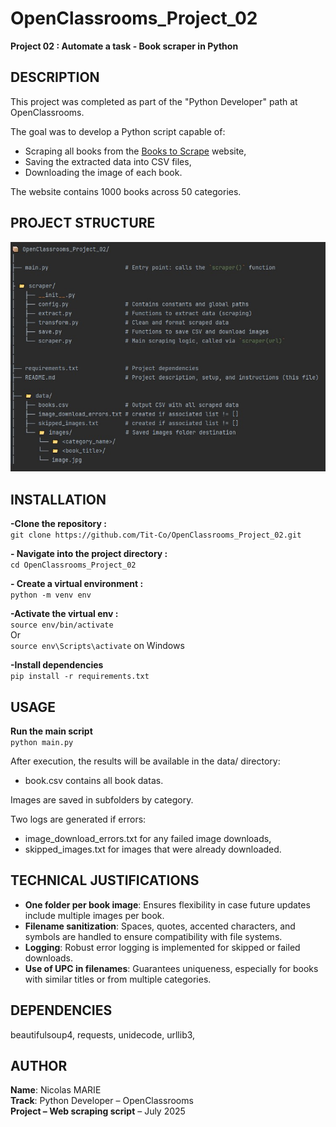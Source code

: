 # OpenClassrooms_Project_02
**Project 02 : Automate a task - Book scraper in Python**

## DESCRIPTION



This project was completed as part of the "Python Developer" path at OpenClassrooms.

The goal was to develop a Python script capable of:
- Scraping all books from the [Books to Scrape](https://books.toscrape.com) website,
- Saving the extracted data into CSV files,
- Downloading the image of each book.

The website contains 1000 books across 50 categories.



## PROJECT STRUCTURE

![Folders and files structure](./structure.jpg)  


## INSTALLATION

**-Clone the repository :**  
`git clone https://github.com/Tit-Co/OpenClassrooms_Project_02.git`

**- Navigate into the project directory :**  
`cd OpenClassrooms_Project_02`

**- Create a virtual environment :**  
`python -m venv env`

**-Activate the virtual env :**  
`source env/bin/activate`  
Or  
`source env\Scripts\activate` on Windows  

**-Install dependencies**  
`pip install -r requirements.txt`  


## USAGE

**Run the main script**  
`python main.py`

After execution, the results will be available in the data/ directory:  
- book.csv contains all book datas.  

Images are saved in subfolders by category.  

Two logs are generated if errors:  
- image_download_errors.txt for any failed image downloads,
- skipped_images.txt for images that were already downloaded.



## TECHNICAL JUSTIFICATIONS

- **One folder per book image**: Ensures flexibility in case future updates include multiple images per book.
- **Filename sanitization**: Spaces, quotes, accented characters, and symbols are handled to ensure compatibility with file systems.
- **Logging**: Robust error logging is implemented for skipped or failed downloads.
- **Use of UPC in filenames**: Guarantees uniqueness, especially for books with similar titles or from multiple categories.



## DEPENDENCIES

beautifulsoup4,
requests,
unidecode,
urllib3,



## AUTHOR

**Name**: Nicolas MARIE  
**Track**: Python Developer – OpenClassrooms  
**Project – Web scraping script** – July 2025  

